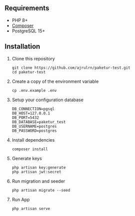 ## Requirements
- PHP 8+
- [Composer](https://composer.org)
- PostgreSQL 15+

## Installation
1.  Clone this repository
	```
	git clone https://github.com/ajrulrn/paketur-test.git
	cd paketur-test
    ```
2.  Create a copy of the environment variable
	```
	cp .env.example .env
	```
3. Setup your configuration database
    ```
    DB_CONNECTION=pgsql
    DB_HOST=127.0.0.1
    DB_PORT=5432
    DB_DATABASE=paketur_test
    DB_USERNAME=postgres
    DB_PASSWORD=postgres
    ```
4.  Install dependencies
    ```
    composer install
    ```
5.  Generate keys
	```
    php artisan key:generate
    php artisan jwt:secret
	```
6.  Run migration and seeder
    ```
    php artisan migrate --seed
    ```
7.  Run App
    ```
    php artisan serve
    ```
